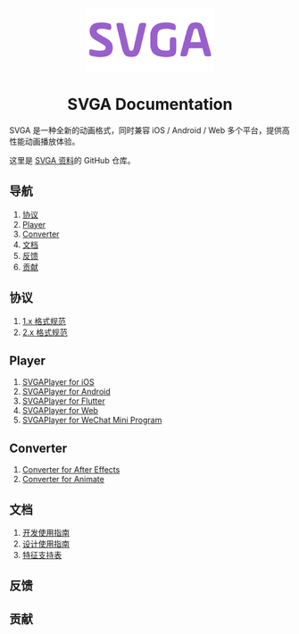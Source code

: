 <p align="center">
  <a href="https://svga.io"><img alt="svga logo" src="images/logo.png" width="230px" /></a>
  <h1 align="center">SVGA Documentation</h1>
</p>

SVGA 是一种全新的动画格式，同时兼容 iOS / Android / Web 多个平台，提供高性能动画播放体验。

这里是 [SVGA 资料](https://github.com/svga/docs)的 GitHub 仓库。

## 导航

1. [协议]()
2. [Player]()
3. [Converter]()
4. [文档]()
5. [反馈]()
6. [贡献]()

## 协议
1. [1.x 格式规范](https://github.com/svga/SVGA-Format/blob/master/JSON/readme.md)
2. [2.x 格式规范](https://github.com/svga/SVGA-Format/blob/master/proto/svga.proto)

## Player
1. [SVGAPlayer for iOS](https://github.com/svga/SVGAPlayer-iOS)
2. [SVGAPlayer for Android](https://github.com/svga/SVGAPlayer-Android)
3. [SVGAPlayer for Flutter](https://github.com/yyued/SVGAPlayer-Flutter)
4. [SVGAPlayer for Web](https://github.com/svga/SVGAPlayer-Web)
5. [SVGAPlayer for WeChat Mini Program](https://github.com/yyued/SVGAPlayer-Web/tree/mp)

## Converter
1. [Converter for After Effects](https://github.com/svga/SVGA-AEConverter)
2. [Converter for Animate](https://github.com/svga/SVGA-FLConverter)

## 文档
1. [开发使用指南](https://github.com/svga/docs/wiki/SVGA-%E5%BC%80%E5%8F%91%E4%BD%BF%E7%94%A8%E6%8C%87%E5%8D%97)
2. [设计使用指南](https://github.com/svga/docs/wiki/SVGA-%E8%AE%BE%E8%AE%A1%E4%BD%BF%E7%94%A8%E6%8C%87%E5%8D%97)
3. [特征支持表](https://docs.qq.com/sheet/DT3Z2ektWRnZPaFJM?tab=nrwudd&c=A1A0A0)

## 反馈


## 贡献
